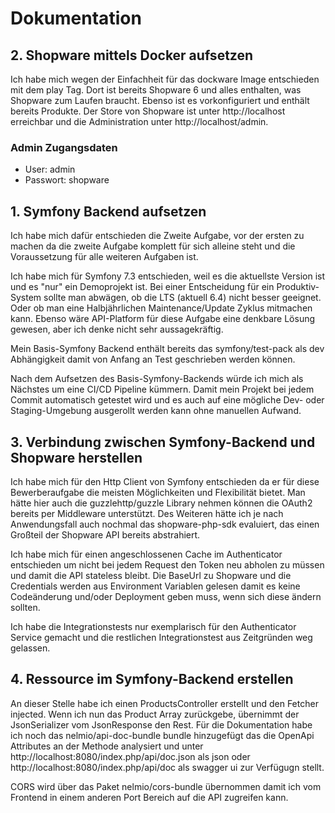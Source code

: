 # Dokumentation

## 2. Shopware mittels Docker aufsetzen

Ich habe mich wegen der Einfachheit für das dockware Image entschieden mit dem play Tag. 
Dort ist bereits Shopware 6 und alles enthalten, was Shopware zum Laufen braucht. 
Ebenso ist es vorkonfiguriert und enthält bereits Produkte.
Der Store von Shopware ist unter http://localhost erreichbar und die Administration unter http://localhost/admin. 

### Admin Zugangsdaten
- User: admin
- Passwort: shopware


## 1. Symfony Backend aufsetzen

Ich habe mich dafür entschieden die Zweite Aufgabe, vor der ersten zu machen da die zweite Aufgabe komplett für sich alleine steht und die Voraussetzung für alle weiteren Aufgaben ist.

Ich habe mich für Symfony 7.3 entschieden, weil es die aktuellste Version ist und es "nur" ein Demoprojekt ist.
Bei einer Entscheidung für ein Produktiv-System sollte man abwägen, ob die LTS (aktuell 6.4) nicht besser geeignet. 
Oder ob man eine Halbjährlichen Maintenance/Update Zyklus mitmachen kann. 
Ebenso wäre API-Platform für diese Aufgabe eine denkbare Lösung gewesen, aber ich denke nicht sehr aussagekräftig.

Mein Basis-Symfony Backend enthält bereits das symfony/test-pack als dev Abhängigkeit damit von Anfang an Test geschrieben werden können.

Nach dem Aufsetzen des Basis-Symfony-Backends würde ich mich als Nächstes um eine CI/CD Pipeline kümmern. 
Damit mein Projekt bei jedem Commit automatisch getestet wird und es auch auf eine mögliche Dev- oder Staging-Umgebung ausgerollt werden kann ohne manuellen Aufwand. 

## 3. Verbindung zwischen Symfony-Backend und Shopware herstellen

Ich habe mich für den Http Client von Symfony entschieden da er für diese Bewerberaufgabe die meisten Möglichkeiten und Flexibilität bietet.
Man hätte hier auch die guzzlehttp/guzzle Library nehmen können die OAuth2 bereits per Middleware unterstützt. 
Des Weiteren hätte ich je nach Anwendungsfall auch nochmal das shopware-php-sdk evaluiert, das einen Großteil der Shopware API bereits abstrahiert.

Ich habe mich für einen angeschlossenen Cache im Authenticator entschieden um nicht bei jedem Request den Token neu abholen zu müssen und damit die API stateless bleibt.
Die BaseUrl zu Shopware und die Credentials werden aus Environment Variablen gelesen damit es keine Codeänderung und/oder Deployment geben muss, wenn sich diese ändern sollten.

Ich habe die Integrationstests nur exemplarisch für den Authenticator Service gemacht und die restlichen Integrationstest aus Zeitgründen weg gelassen.

## 4. Ressource im Symfony-Backend erstellen

An dieser Stelle habe ich einen ProductsController erstellt und den Fetcher injected. 
Wenn ich nun das Product Array zurückgebe, übernimmt der JsonSerializer vom JsonResponse den Rest.
Für die Dokumentation habe ich noch das nelmio/api-doc-bundle bundle hinzugefügt das die OpenApi Attributes an der Methode analysiert und unter http://localhost:8080/index.php/api/doc.json als json oder http://localhost:8080/index.php/api/doc als swagger ui zur Verfügugn stellt.

CORS wird über das Paket nelmio/cors-bundle übernommen damit ich vom Frontend in einem anderen Port Bereich auf die API zugreifen kann.





